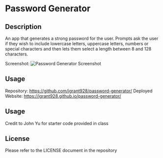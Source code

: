 # Password Generator

## Description

An app that generates a strong password for the user. Prompts ask the user if they wish to include lowercase letters, uppercase letters, numbers or special characters and then lets them select a length between  8 and 128 characters.

Screenshot:
![Password Generator Screenshot](https://user-images.githubusercontent.com/112264295/193668220-1d2bbea5-8a5b-468f-8e25-b01ad3cd9c62.png)

## Usage
Repository: https://github.com/jgrant928/password-generator/
Deployed Website: https://jgrant928.github.io/password-generator/

## Usage
Credit to John Yu for starter code provided in class

## License

Please refer to the LICENSE document in the repository
